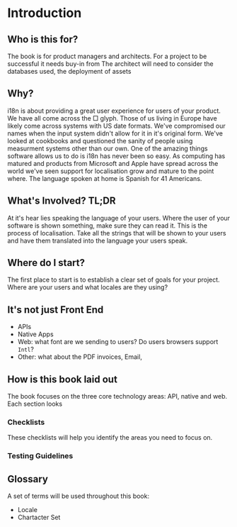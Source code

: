 # Introduction

## Who is this for?
The book is for product managers and architects. For a project to be successful it needs buy-in from 
The architect will need to consider the databases used, the deployment of assets

## Why?
i18n is about providing a great user experience for users of your product. We have all come across the □ glyph. Those of
us living in Europe have likely come across systems with US date formats. We've compromised our names when the input 
system didn't allow for it in it's original form. We've looked at cookbooks and questioned the sanity of people using 
measurment systems other than our own. 
One of the amazing things software allows us to do is 
i18n has never been so easy. As computing has matured and products from Microsoft and Apple have spread across the 
world we've seen support for localisation grow and mature to the point where.
The language spoken at home is Spanish for 41 Americans.       

## What's Involved? TL;DR
At it's hear lies speaking the language of your users. Where the user of your software is shown something, make sure 
they can read it. This is the process of localisation. Take all the strings that will be shown to your users and have 
them translated into the language your users speak.

## Where do I start?
The first place to start is to establish a clear set of goals for your project. Where are your users and what locales 
are they using? 

## It's not just Front End
 - APIs
 - Native Apps
 - Web: what font are we sending to users? Do users browsers support `Intl`? 
 - Other: what about the PDF invoices, Email, 

## How is this book laid out
The book focuses on the three core technology areas: API, native and web. Each section looks 

### Checklists
These checklists will help you identify the areas you need to focus on. 

### Testing Guidelines

## Glossary
A set of terms will be used throughout this book:
 - Locale
 - Chartacter Set
